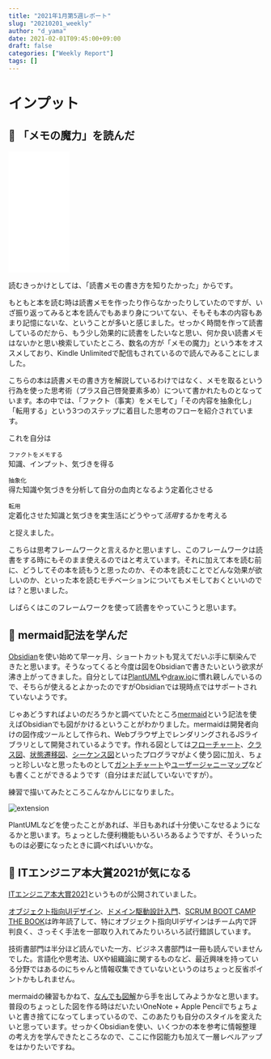 ```yaml
---
title: "2021年1月第5週レポート"
slug: "20210201_weekly"
author: "d_yama"
date: 2021-02-01T09:45:00+09:00
draft: false
categories: ["Weekly Report"]
tags: []
---
```


# インプット

## 📝 「メモの魔力」を読んだ

<iframe style="width:120px;height:240px;" marginwidth="0" marginheight="0" scrolling="no" frameborder="0" src="//rcm-fe.amazon-adsystem.com/e/cm?lt1=_blank&bc1=000000&IS2=1&bg1=FFFFFF&fc1=000000&lc1=0000FF&t=7dyama-22&language=ja_JP&o=9&p=8&l=as4&m=amazon&f=ifr&ref=as_ss_li_til&asins=B07L67XZSS&linkId=e1dc52e5af1ff5215ac3e93319600304"></iframe>

読むきっかけとしては、「読書メモの書き方を知りたかった」からです。

もともと本を読む時は読書メモを作ったり作らなかったりしていたのですが、いざ振り返ってみると本を読んでもあまり身についてない、そもそも本の内容もあまり記憶にないな、ということが多いと感じました。せっかく時間を作って読書しているのだから、もう少し効果的に読書をしたいなと思い、何か良い読書メモはないかと思い検索していたところ、数名の方が「メモの魔力」という本をオススメしており、Kindle Unlimitedで配信もされているので読んでみることにしました。

こちらの本は読書メモの書き方を解説しているわけではなく、メモを取るという行為を使った思考術（プラス自己啓発要素多め）について書かれたものとなっています。本の中では、「ファクト（事実）をメモして」「その内容を抽象化し」「転用する」という3つのステップに着目した思考のフローを紹介されています。

これを自分は

`ファクトをメモする`  
知識、インプット、気づきを得る

`抽象化`  
得た知識や気づきを分析して自分の血肉となるよう定着化させる

`転用`  
定着化させた知識と気づきを実生活にどうやって*活用*するかを考える

と捉えました。

こちらは思考フレームワークと言えるかと思いますし、このフレームワークは読書をする時にもそのまま使えるのではと考えています。それに加えて本を読む前に、どうしてその本を読もうと思ったのか、その本を読むことでどんな効果が欲しいのか、といった本を読むモチベーションについてもメモしておくといいのでは？と思いました。

しばらくはこのフレームワークを使って読書をやっていこうと思います。

## 📝 mermaid記法を学んだ

[Obsidian](https://obsidian.md/)を使い始めて早一ヶ月、ショートカットも覚えてだいぶ手に馴染んできたと思います。そうなってくると今度は図をObsidianで書きたいという欲求が沸き上がってきました。自分としては[PlantUML](https://plantuml.com/)や[draw.io](https://app.diagrams.net/)に慣れ親しんでいるので、そちらが使えるとよかったのですがObsidianでは現時点ではサポートされていないようです。

じゃあどうすればよいのだろうかと調べていたところ[mermaid](https://mermaid-js.github.io/mermaid/#/)という記法を使えばObsidianでも図がかけるということがわかりました。mermaidは開発者向けの図作成ツールとして作られ、Webブラウザ上でレンダリングされるJSライブラリとして開発されているようです。作れる図としては[フローチャート](https://mermaid-js.github.io/mermaid/#/flowchart)、[クラス図](https://mermaid-js.github.io/mermaid/#/classDiagram)、[状態遷移図](https://mermaid-js.github.io/mermaid/#/stateDiagram)、[シーケンス図](https://mermaid-js.github.io/mermaid/#/sequenceDiagram)といったプログラマがよく使う図に加え、ちょっと珍しいなと思ったものとして[ガントチャート](https://mermaid-js.github.io/mermaid/#/gantt)や[ユーザージャニーマップ](https://mermaid-js.github.io/mermaid/#/user-journey)なども書くことができるようです（自分はまだ試していないですが）。

練習で描いてみたところこんなかんじになりました。

![extension](/image/20210201_01.png)

PlantUMLなどを使ったことがあれば、半日もあれば十分使いこなせるようになるかと思います。ちょっとした便利機能もいろいろあるようですが、そういったものは必要になったときに調べればいいかな。

## 📝 ITエンジニア本大賞2021が気になる

[ITエンジニア本大賞2021](https://www.shoeisha.co.jp/campaign/award/2021/result)というものが公開されていました。

[オブジェクト指向UIデザイン](https://amzn.to/3agaghO)、[ドメイン駆動設計入門](https://amzn.to/2NIAAJJ)、[SCRUM BOOT CAMP THE BOOK](https://amzn.to/3agVyXQ)は昨年読了して、特にオブジェクト指向UIデザインはチーム内で評判良く、さっそく手法を一部取り入れてみたりいろいろ試行錯誤しています。

技術書部門は半分ほど読んでいた一方、ビジネス書部門は一冊も読んでいませんでした。言語化や思考法、UXや組織論に関するものなど、最近興味を持っている分野ではあるのにちゃんと情報収集できていないというのはちょっと反省ポイントかもしれません。

mermaidの練習もかねて、[なんでも図解](https://amzn.to/3pBuo4z)から手を出してみようかなと思います。普段のちょっとした図を作る時はだいたいOneNote + Apple Pencilでちょちょいと書き捨てになってしまっているので、このあたりも自分のスタイルを変えたいと思っています。せっかくObsidianを使い、いくつかの本を参考に情報整理の考え方を学んできたところなので、ここに作図能力も加えて一層レベルアップをはかりたいですね。
